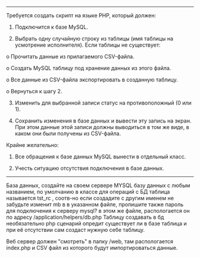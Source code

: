 ----------------------------------------------------------------
Требуется создать скрипт на языке PHP, который должен:

1.	Подключится к базе MySQL.

2.	Выбрать одну случайную строку из таблицы (имя таблицы на усмотрение исполнителя).
Если таблицы не существует:

o	Прочитать данные из прилагаемого CSV-файла.

o	Создать MySQL таблицу под хранение данных из этого файла.

o	Все данные из CSV-файла экспортировать в созданную таблицу.

o	Вернуться к шагу 2.

3.	Изменить для выбранной записи статус на противоположный (0 или 1).

4.	Сохранить изменения в базе данных и вывести эту запись на экран. При этом данные этой записи должны выводиться в том же виде, в каком они были получены из CSV-файла.


Крайне желательно:
1.	Все обращения к базе данных MySQL вынести в отдельный класс. 

2.	Учесть ситуацию отсутствия подключения в базе данных.

----------------------------------------------------------------

База данных, создайте на своем сервере MYSQL базу данных с любым названием, по умолчанию в классе для операций с БД
таблица называется	tst_rc	, соотв-но если создадите с другим именем не забудьте изменит mb в в указанном файле, пропишите
также пароль для подключения к серверу mysql? в этом же файле, распологается он по адресу /application/helpers/db.php
Таблицу создавать в бд необязательно php сценарий опредит существует ли в базе таблица и при её отсутствии сам создаст нужную себе таблицу.

Веб сервер должен "смотреть" в папку /web, там распологается index.php и CSV файл из которого будут импортироваться данные.
